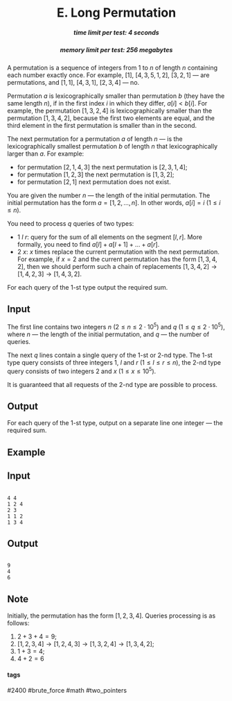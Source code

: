 <h1 style='text-align: center;'> E. Long Permutation</h1>

<h5 style='text-align: center;'>time limit per test: 4 seconds</h5>
<h5 style='text-align: center;'>memory limit per test: 256 megabytes</h5>

A permutation is a sequence of integers from $1$ to $n$ of length $n$ containing each number exactly once. For example, $[1]$, $[4, 3, 5, 1, 2]$, $[3, 2, 1]$ — are permutations, and $[1, 1]$, $[4, 3, 1]$, $[2, 3, 4]$ — no.

Permutation $a$ is lexicographically smaller than permutation $b$ (they have the same length $n$), if in the first index $i$ in which they differ, $a[i] < b[i]$. For example, the permutation $[1, 3, 2, 4]$ is lexicographically smaller than the permutation $[1, 3, 4, 2]$, because the first two elements are equal, and the third element in the first permutation is smaller than in the second.

The next permutation for a permutation $a$ of length $n$ — is the lexicographically smallest permutation $b$ of length $n$ that lexicographically larger than $a$. For example: 

* for permutation $[2, 1, 4, 3]$ the next permutation is $[2, 3, 1, 4]$;
* for permutation $[1, 2, 3]$ the next permutation is $[1, 3, 2]$;
* for permutation $[2, 1]$ next permutation does not exist.

You are given the number $n$ — the length of the initial permutation. The initial permutation has the form $a = [1, 2, \ldots, n]$. In other words, $a[i] = i$ ($1 \le i \le n$).

You need to process $q$ queries of two types: 

* $1$ $l$ $r$: query for the sum of all elements on the segment $[l, r]$. More formally, you need to find $a[l] + a[l + 1] + \ldots + a[r]$.
* $2$ $x$: $x$ times replace the current permutation with the next permutation. For example, if $x=2$ and the current permutation has the form $[1, 3, 4, 2]$, then we should perform such a chain of replacements $[1, 3, 4, 2] \rightarrow [1, 4, 2, 3] \rightarrow [1, 4, 3, 2]$.

For each query of the $1$-st type output the required sum.

## Input

The first line contains two integers $n$ ($2 \le n \le 2 \cdot 10^5$) and $q$ ($1 \le q \le 2 \cdot 10^5$), where $n$ — the length of the initial permutation, and $q$ — the number of queries.

The next $q$ lines contain a single query of the $1$-st or $2$-nd type. The $1$-st type query consists of three integers $1$, $l$ and $r$ $(1 \le l \le r \le n)$, the $2$-nd type query consists of two integers $2$ and $x$ $(1 \le x \le 10^5)$.

It is guaranteed that all requests of the $2$-nd type are possible to process.

## Output

For each query of the $1$-st type, output on a separate line one integer — the required sum.

## Example

## Input


```

4 4
1 2 4
2 3
1 1 2
1 3 4

```
## Output


```

9
4
6

```
## Note

Initially, the permutation has the form $[1, 2, 3, 4]$. Queries processing is as follows: 

1. $2 + 3 + 4 = 9$;
2. $[1, 2, 3, 4] \rightarrow [1, 2, 4, 3] \rightarrow [1, 3, 2, 4] \rightarrow [1, 3, 4, 2]$;
3. $1 + 3 = 4$;
4. $4 + 2 = 6$


#### tags 

#2400 #brute_force #math #two_pointers 